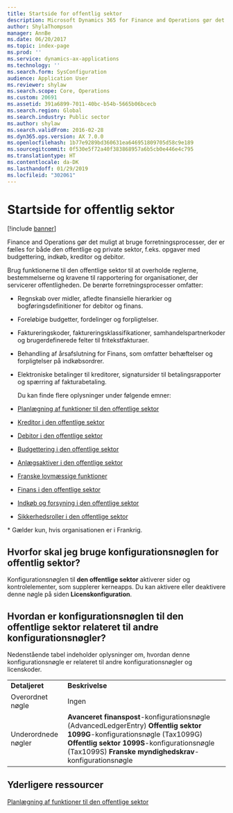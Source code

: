 ```yaml
---
title: Startside for offentlig sektor
description: Microsoft Dynamics 365 for Finance and Operations gør det muligt at bruge forretningsprocesser, der er fælles for både den offentlige og private sektor, f.eks. opgaver med budgettering, indkøb, kreditor og debitor.
author: ShylaThompson
manager: AnnBe
ms.date: 06/20/2017
ms.topic: index-page
ms.prod: ''
ms.service: dynamics-ax-applications
ms.technology: ''
ms.search.form: SysConfiguration
audience: Application User
ms.reviewer: shylaw
ms.search.scope: Core, Operations
ms.custom: 20691
ms.assetid: 391a6899-7011-40bc-b54b-5665b06bcecb
ms.search.region: Global
ms.search.industry: Public sector
ms.author: shylaw
ms.search.validFrom: 2016-02-28
ms.dyn365.ops.version: AX 7.0.0
ms.openlocfilehash: 1b77e9289bd360631ea646951809705d58c9e189
ms.sourcegitcommit: 0f530e5f72a40f383868957a6b5cb0e446e4c795
ms.translationtype: HT
ms.contentlocale: da-DK
ms.lasthandoff: 01/29/2019
ms.locfileid: "302061"
---
```

# <a name="public-sector-home-page"></a>Startside for offentlig sektor

[!include [banner](../includes/banner.md)]

Finance and Operations gør det muligt at bruge forretningsprocesser, der er fælles for både den offentlige og private sektor, f.eks. opgaver med budgettering, indkøb, kreditor og debitor. 

Brug funktionerne til den offentlige sektor til at overholde reglerne, bestemmelserne og kravene til rapportering for organisationer, der servicerer offentligheden. De berørte forretningsprocesser omfatter: 

- Regnskab over midler, afledte finansielle hierarkier og bogføringsdefinitioner for debitor og finans.
- Foreløbige budgetter, fordelinger og forpligtelser.
- Faktureringskoder, faktureringsklassifikationer, samhandelspartnerkoder og brugerdefinerede felter til fritekstfakturaer.
- Behandling af årsafslutning for Finans, som omfatter behæftelser og forpligtelser på indkøbsordrer.
- Elektroniske betalinger til kreditorer, signatursider til betalingsrapporter og spærring af fakturabetaling.

  Du kan finde flere oplysninger under følgende emner:

- [Planlægning af funktioner til den offentlige sektor](plan-public-sector-functionality.md)
- [Kreditor i den offentlige sektor](accounts-payable-public-sector.md)
- [Debitor i den offentlige sektor](accounts-receivable-public-sector.md)
- [Budgettering i den offentlige sektor](budgeting-public-sector.md)
- [Anlægsaktiver i den offentlige sektor](fixed-asset-public-sector.md)
- [Franske lovmæssige funktioner](../localizations/emea-fra-public-sector-accounting.md)
- [Finans i den offentlige sektor](general-ledger-public-sector.md)
- [Indkøb og forsyning i den offentlige sektor](procurement-sourcing-public-sector.md)
- [Sikkerhedsroller i den offentlige sektor](security-roles-public-sector.md)

\* Gælder kun, hvis organisationen er i Frankrig.

## <a name="why-do-i-need-the-public-sector-configuration-key"></a>Hvorfor skal jeg bruge konfigurationsnøglen for offentlig sektor?
Konfigurationsnøglen til **den offentlige sektor** aktiverer sider og kontrolelementer, som supplerer kerneapps. Du kan aktivere eller deaktivere denne nøgle på siden **Licenskonfiguration**.

## <a name="how-does-the-public-sector-configuration-key-relate-to-other-configuration-keys"></a>Hvordan er konfigurationsnøglen til den offentlige sektor relateret til andre konfigurationsnøgler?
Nedenstående tabel indeholder oplysninger om, hvordan denne konfigurationsnøgle er relateret til andre konfigurationsnøgler og licenskoder.

|            |                                                                                                                                                                                                                     |
|------------|---------------------------------------------------------------------------------------------------------------------------------------------------------------------------------------------------------------------|
| **Detaljeret** | **Beskrivelse**                                                                                                                                                                                                     |
| Overordnet nøgle | Ingen                                                                                                                                                                                                                |
| Underordnede nøgler | **Avanceret finanspost**-konfigurationsnøgle (AdvancedLedgerEntry) **Offentlig sektor 1099G**-konfigurationsnøgle (Tax1099G) **Offentlig sektor 1099S**-konfigurationsnøgle (Tax1099S) **Franske myndighedskrav**-konfigurationsnøgle |


<a name="additional-resources"></a>Yderligere ressourcer
--------

[Planlægning af funktioner til den offentlige sektor](plan-public-sector-functionality.md)



